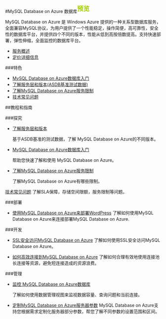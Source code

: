 <properties linkid="" urlDisplayName="" pageTitle="MySQL Database on Azure 数据库 - Azure 微软云" metaKeywords="Azure 云,技术文档,文档与资源,MySQL,数据库,技术指南,Azure MySQL,MySQL PaaS,Azure MySQL PaaS,Azure MySQL Service,Azure RDS" description="MySQL Database on Azure的技术帮助让您迅速了解当前业务，选择适合您的性能层级，轻松入门使用，并帮助您监视管理使用数据库，随时查看性能情况。" metaCanonical="" services="MySQL" documentationCenter="Services" title="" authors="" solutions="" manager="" editor="" />

<tags ms.service="mysql" ms.date="" wacn.date=""/>

#MySQL Database on Azure 数据库<sup style="color: #a5ce00; font-weight: bold; text-transform: uppercase; font-family: '微软雅黑'; font-size: 20px;" class="wa-previewTag">预览</sup>
MySQL Database on Azure 是 Windows Azure 提供的一种关系型数据库服务，全面兼容MySQL协议，为用户提供了一个性能稳定，操作简便，高可靠性，安全性的数据库平台，并提供四个不同的版本，性能从低到高按倍数提高。支持快速部署，弹性伸缩，全面监控的数据库平台。
- [服务概述](/home/features/mysql/)- [定价详细信息](/home/features/mysql#price)
###特色- [MySQL Database on Azure数据库入门](/documentation/articles/mysql-database-get-started/)- [了解服务层和版本(ASDB基准测试数据)](/documentation/articles/mysql-database-performance-guidance-asdb-test-result/)- [了解MySQL Database on Azure服务限制](/documentation/articles/mysql-database-operation-limitation/)- [技术常见问题](/documentation/articles/mysql-database-tech-faq/)##教程和指南
###探究- [了解服务层和版本](/documentation/articles/mysql-database-performance-guidance-asdb-test-result/)
	基于ASDB基准的测试数据，了解 MySQL Database on Azure的不同版本。
- [MySQL Database on Azure数据库入门](/documentation/articles/mysql-database-get-started/)
	帮助您快速了解和使用 MySQL Database on Azure。
	- [了解MySQL Database on Azure服务限制](/documentation/articles/mysql-database-operation-limitation/)
	了解MySQL Database on Azure有哪些限制。
[技术常见问题](/documentation/articles/mysql-database-tech-faq/)
	了解SLA保障，存储空间限额，服务限制等问题。###部署- [使用MySQL Database on Azure来部署WordPress](/documentation/articles/mysql-database-wordpress-setup/)	了解如何使用MySQL Database on Azure来连接部署MySQL Database on Azure. ###开发- [SSL安全访问MySQL Database on Azure](/documentation/articles/mysql-database-ssl-connection/)
	了解如何使用SSL安全访问MySQL Database on Azure。- [如何高效连接到MySQL Database on Azure](/documentation/articles/mysql-database-connection-pool/)
	了解如何合理有效地使用连接池长连接等资源，避免短连接造成的资源浪费。###管理	- [监控 MySQL Database on Azure数据库](/documentation/articles/mysql-database-operation-monitoring-metrics/)
	了解如何使用数据管理视图来监视数据容量、查询问题和当前连接。- [定制MySQL Database on Azure服务器参数](/documentation/articles/mysql-database-advanced-settings/)
	MySQL Database on Azure支持您根据需求定制化服务器部分参数，帮您了解不同参数的设置范围和区间。